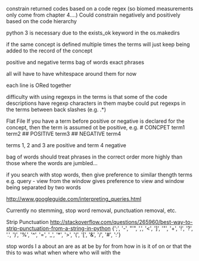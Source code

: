 constrain returned codes based on a code regex (so biomed measurements only come from chapter 4....)
    Could constrain negatively and positively based on the code hierarchy


python 3 is necessary due to the exists_ok keyword in the os.makedirs


if the same concept is defined multiple times the terms will just keep being added to the record of the concept

positive and negative terms
	bag of words
	exact phrases

all will have to have whitespace around them for now

each line is ORed together

difficulty with using regexps in the terms is that some of the code descriptions have regexp characters in them
    maybe could put regexps in the terms between back slashes (e.g. \.*\)
    
    
Flat File
    If you have a term before positive or negative is declared for the concept, then the term is assumed ot be positive, e.g.
    # CONCPET
    term1
    term2
    ## POSITIVE
    term3
    ## NEGATIVE
    term4
    
   terms 1, 2 and 3 are positive and term 4 negative




bag of words should treat phrases in the correct order more highly than those where the words are jumbled...

if you search with stop words, then give preference to similar thength terms e.g.
query - view from the window
gives preference to view and window being separated by two words

http://www.googleguide.com/interpreting_queries.html




Currently no stemming, stop word removal, punctuation removal, etc.


Strip Punctuation
http://stackoverflow.com/questions/265960/best-way-to-strip-punctuation-from-a-string-in-python
{';', '-', "'", ',', '<', ']', '"', '+', '!', '?', '.', ')', '%', '^', '=', '_', '*', '>', '(', '[', '&', '/', '#', ':'}


stop words
I 
a 
about 
an 
are 
as 
at 
be 
by 
for 
from
how
in 
is 
it 
of 
on 
or 
that
the 
this
to 
was 
what 
when
where
who 
will 
with
the